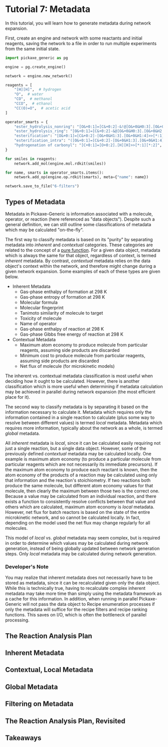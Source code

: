 # Tutorial 7: Metadata

In this tutorial, you will learn how to generate metadata during network expansion.

First, create an engine and network with some reactants and initial reagents, saving the network to a file in order to run multiple experiments from the same initial state.

```python
import pickaxe_generic as pg

engine = pg.create_engine()

network = engine.new_network()

reagents = [
    "[H][H]",  # hydrogen
    "O",  # water
    "CO",  # methanol
    "CCO",  # ethanol
    "CC(O)=O",  # acetic acid
]

operator_smarts = {
    "ester_hydrolysis_nonring": "[O&+0:1]=[C&+0:2]-&!@[O&+0&H0:3].[O&+0&H2:4]>>[*:1]=[*:2]-[*:4].[*:3]",
    "ester_hydrolysis_ring": "[O&+0:1]=[C&+0:2]-&@[O&+0&H0:3].[O&+0&H2:4]>>([*:1]=[*:2]-[*:4].[*:3])",
    "esterification": "[O&+0:1]=[C&+0:2]-[O&+0&H1:3].[O&+0&H1:4]>>[*:1]=[*:2]-[*:4].[*:3]",
    "esterification_intra": "([O&+0:1]=[C&+0:2]-[O&+0&H1:3].[O&+0&H1:4])>>[*:1]=[*:2]-[*:4].[*:3]",
    "hydrogenation of carbonyl": "[C+0:1]=[O+0:2].[H][H]>>[*:1][*:2]",
}

for smiles in reagents:
    network.add_mol(engine.mol.rdkit(smiles))

for name, smarts in operator_smarts.items():
    network.add_op(engine.op.rdkit(smarts), meta={"name": name})

network.save_to_file("6-filters")
```

## Types of Metadata

Metadata in Pickaxe-Generic is information associated with a molecule, operator, or reaction (here referenced as "data objects").  Despite such a general definition, we can still outline some classifications of metadata which may be calculated "on-the-fly".

The first way to classify metadata is based on its "purity" by separating metadata into *inherent* and *contextual* categories.  These categories are related to the concept of a [pure function](https://en.wikipedia.org/wiki/Pure_function).  For a given data object, metadata which is always the same for that object, regardless of context, is termed *inherent* metadata.  By contrast, *contextual* metadata relies on the data object's context within the network, and therefore might change during a given network expansion.  Some examples of each of these types are given below.

* Inherent Metadata
  * Gas-phase enthalpy of formation at 298 K
  * Gas-phase entropy of formation at 298 K
  * Molecular formula
  * Molecular fingerprint
  * Tanimoto similarity of molecule to target
  * Toxicity of molecule
  * Name of operator
  * Gas-phase enthalpy of reaction at 298 K
  * Gas-phase Gibbs free energy of reaction at 298 K
* Contextual Metadata
  * Maximum atom economy to produce molecule from particular reagents, assuming side products are discarded
  * Minimum cost to produce molecule from particular reagents, assuming side products are discarded
  * Net flux of molecule (for microkinetic models)

The inherent vs. contextual metadata classification is most useful when deciding how it ought to be calculated.  However, there is another classification which is more useful when determining if metadata calculation may be achieved in parallel during network expansion (the most efficient place for it).

The second way to classify metadata is by separating it based on the information necessary to calculate it.  Metadata which requires only the information contained in a single reaction to calculate (plus some way to resolve between different values) is termed *local* metadata.  Metadata which requires more information, typically about the network as a whole, is termed *global* metadata.

All *inherent* metadata is *local*, since it can be calculated easily requiring not just a single reaction, but a single data object.  However, some of the previously defined *contextual* metadata may be calculated locally.  One example is maximum atom economy (to produce a particular molecule from particular reagents which are not necessarily its immediate precursors).  If the maximum atom economy to produce each reactant is known, then the atom economy of the products of a reaction may be calculated using only that information and the reaction's stoichiometry.  If two reactions both produce the same molecule, but different atom economy values for that molecule, then clearly the maximum between those two is the correct one.  Because a value may be calculated from an individual reaction, and there exists a function to consistently resolve conflicts between that value and others which are calculated, maximum atom economy is *local* metadata.  However, net flux for batch reactors is based on the state of the entire microkinetic network, and so cannot be calculated locally.  In fact, depending on the model used the net flux may change regularly for all molecules.

This model of *local* vs. *global* metadata may seem complex, but is required in order to determine which values may be calculated during network generation, instead of being globally updated between network generation steps.  Only *local* metadata may be calculated during network generation.

### Developer's Note

You may realize that inherent metadata does not necessarily have to be stored as metadata, since it can be recalculated given only the data object.  While this is technically true, having to recalculate complex inherent metadata may take more time than simply using the metadata framework as a cache for this information.  In addition, when running in parallel Pickaxe-Generic will not pass the data object to Recipe enumeration processes if only the metadata will suffice for the recipe filters and recipe ranking functions.  This saves on I/O, which is often the bottleneck of parallel processing.

## The Reaction Analysis Plan

## Inherent Metadata

## Contextual, Local Metadata

## Global Metadata

## Filtering on Metadata

## The Reaction Analysis Plan, Revisited

## Takeaways

